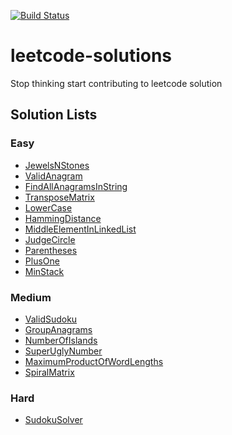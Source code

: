 [![Build Status](https://travis-ci.org/pratikpalashikar/leetcode-solutions.svg?branch=master)](https://travis-ci.org/pratikpalashikar/leetcode-solutions)

# leetcode-solutions
Stop thinking start contributing to leetcode solution


## Solution Lists

### Easy 

- [JewelsNStones](https://github.com/pratikpalashikar/leetcode-solutions/blob/master/src/main/java/com/techmisal/easy/JewelsNStones.java)
- [ValidAnagram](https://github.com/harmishlakhani/leetcode-solutions/blob/master/src/main/java/com/techmisal/medium/ValidAnagram.java)
- [FindAllAnagramsInString](https://github.com/harmishlakhani/leetcode-solutions/blob/master/src/main/java/com/techmisal/medium/FindAllAnagramsInString.java)
- [TransposeMatrix](https://github.com/pratikpalashikar/leetcode-solutions/blob/master/src/main/java/com/techmisal/easy/TransposeMatrix.java)
- [LowerCase](https://github.com/pratikpalashikar/leetcode-solutions/blob/master/src/main/java/com/techmisal/easy/LowerCase.java)
- [HammingDistance](https://github.com/pratikpalashikar/leetcode-solutions/blob/master/src/main/java/com/techmisal/easy/HammingDistance.java)
- [MiddleElementInLinkedList](https://github.com/pratikpalashikar/leetcode-solutions/blob/master/src/main/java/com/techmisal/easy/MiddleElement.java)
- [JudgeCircle](https://github.com/pratikpalashikar/leetcode-solutions/blob/master/src/main/java/com/techmisal/easy/JudgeCircle.java)
- [Parentheses](https://github.com/pratikpalashikar/leetcode-solutions/blob/master/src/main/java/com/techmisal/easy/Parentheses.java)
- [PlusOne](https://github.com/pratikpalashikar/leetcode-solutions/blob/master/src/main/java/com/techmisal/easy/PlusOne.java)
- [MinStack](https://github.com/pratikpalashikar/leetcode-solutions/blob/master/src/main/java/com/techmisal/easy/MinStack.java)

### Medium

- [ValidSudoku](https://github.com/pratikpalashikar/leetcode-solutions/blob/master/src/main/java/com/techmisal/medium/ValidSudoku.java)
- [GroupAnagrams](https://github.com/pratikpalashikar/leetcode-solutions/blob/master/src/main/java/com/techmisal/medium/GroupAnagrams.java)
- [NumberOfIslands](https://github.com/pratikpalashikar/leetcode-solutions/blob/master/src/main/java/com/techmisal/medium/NumberOfIslands.java)
- [SuperUglyNumber](https://github.com/pratikpalashikar/leetcode-solutions/blob/master/src/main/java/com/techmisal/medium/SuperUglyNumber.java)
- [MaximumProductOfWordLengths](https://github.com/pratikpalashikar/leetcode-solutions/blob/master/src/main/java/com/techmisal/medium/MaximumProductOfWordLengths.java)
- [SpiralMatrix](https://github.com/pratikpalashikar/leetcode-solutions/blob/master/src/main/java/com/techmisal/medium/SpiralMatrix.java)

### Hard

- [SudokuSolver](https://github.com/pratikpalashikar/leetcode-solutions/blob/master/src/main/java/com/techmisal/hard/SudokuSolver.java)
